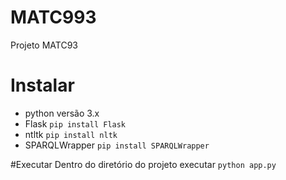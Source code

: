 # MATC993
Projeto MATC93

# Instalar
* python versão 3.x
* Flask
	```pip install Flask```
* ntltk
	```pip install nltk```
* SPARQLWrapper
	```pip install SPARQLWrapper```

#Executar
Dentro do diretório do projeto executar
```python app.py```



